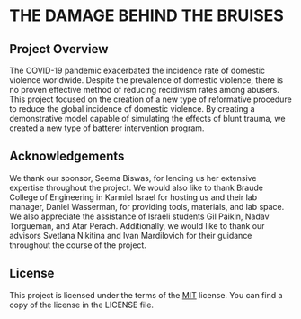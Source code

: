 # THE DAMAGE BEHIND THE BRUISES

## Project Overview
The COVID-19 pandemic exacerbated the incidence rate of domestic violence worldwide.  Despite the prevalence of domestic violence, there is no proven effective method of reducing recidivism rates among abusers. This project focused on the creation of a new type of reformative procedure to reduce the global incidence of domestic violence. By creating a demonstrative model capable of simulating the effects of blunt trauma, we created a new type of batterer intervention program.

## Acknowledgements
We thank our sponsor, Seema Biswas, for lending us her extensive expertise throughout the project. We would also like to thank Braude College of Engineering in Karmiel Israel for hosting us and their lab manager, Daniel Wasserman, for providing tools, materials, and lab space. We also appreciate the assistance of Israeli students Gil Paikin, Nadav Torgueman, and Atar Perach. Additionally, we would like to thank our advisors Svetlana Nikitina and Ivan Mardilovich for their guidance throughout the course of the project.

## License
This project is licensed under the terms of the [MIT](https://choosealicense.com/licenses/mit/) license. You can find a copy of the license in the LICENSE file.
